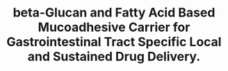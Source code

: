 ---
authors: Esquivel SV, Bhatt HN, Diwan R, Habib A, Lee WY, Khatun Z, Nurunnabi M
carousel: false
doi: 10.3390/biom13050768
featured: false
issue: '5'
journal: Biomolecules
keywords: '["Drug Carriers", "Gastrointestinal Tract", "Animals", "mucoadhesive",
  "Docosahexaenoic Acids", "stomach specific", "Fatty Acids", "Mice", "local delivery",
  "oral medicine", "Drug Delivery Systems", "\u03b2-glucan", "beta-Glucans"]'
landmark: false
layout: '@/layouts/Publication.astro'
pmcid: PMC10216773
pmid: 37238639
r03: R03OD032624
title: beta-Glucan and Fatty Acid Based Mucoadhesive Carrier for Gastrointestinal
  Tract Specific Local and Sustained Drug Delivery.
volume: '13'
year: 2023
---